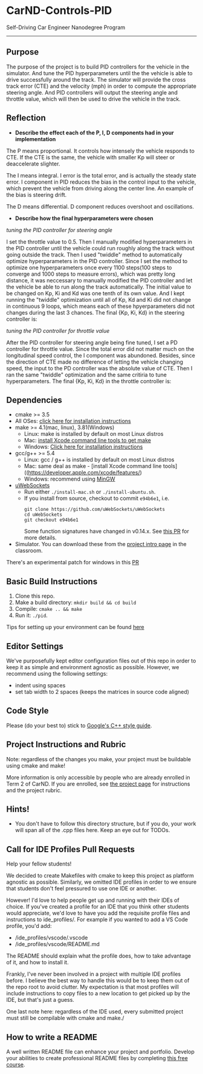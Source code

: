 # CarND-Controls-PID
Self-Driving Car Engineer Nanodegree Program

---

## Purpose
The purpose of the project is to build PID controllers for the vehicle in the simulator. And tune the PID hyperparameters until the the vehicle is able to drive successfully around the track.
The simulator will provide the cross track error (CTE) and the velocity (mph) in order to compute the appropriate steering angle. And PID controllers will output the steering angle and throttle value, which will then be used to drive the vehicle in the track. 

## Reflection
* **Describe the effect each of the P, I, D components had in your implementation**

The P means proportional. It controls how intensely the vehicle responds to CTE. If the CTE is the same, the vehicle with smaller Kp will steer or deaccelerate slighter.

The I means integral. I error is the total error, and is actually the steady state error. I component in PID reduces the bias in the control input to the vehicle, which prevent the vehicle from driving along the center line. An example of the bias is steering drift.

The D means differential. D component reduces overshoot and oscillations.

* **Describe how the final hyperparameters were chosen**

_tuning the PID controller for steering angle_

I set the throttle value to 0.5. Then I manually modified hyperparameters in the PID controller until the vehicle could run roughly along the track without going outside the track. Then I used "twiddle" method to automatically optimize hyperparameters in the PID controller. Since I set the method to optimize one hyperparameters once every 1100 steps(100 steps to converge and 1000 steps to measure errors), which was pretty long distance, it was neccessary to manually modified the PID controller and let the vehicle be able to run along the track automatically. The initial value to be changed on Kp, Ki and Kd was one tenth of its own value. And I kept running the "twiddle" optimization until all of Kp, Kd and Ki did not change in continuous 9 loops, which means each of these hpyerparameters did not changes during the last 3 chances. The final {Kp, Ki, Kd} in the steering controller is:

_tuning the PID controller for throttle value_

After the PID controller for steering angle being fine tuned, I set a PD controller for throttle value. Since the total error did not matter much on the longitudinal speed control, the I component was abundoned. Besides, since the direction of CTE made no difference of letting the vehicle changing speed, the input to the PD controller was the absolute value of CTE. Then I ran the same "twiddle" optimization and the same critiria to tune hyperparameters. The final {Kp, Ki, Kd} in the throttle controller is:


## Dependencies

* cmake >= 3.5
 * All OSes: [click here for installation instructions](https://cmake.org/install/)
* make >= 4.1(mac, linux), 3.81(Windows)
  * Linux: make is installed by default on most Linux distros
  * Mac: [install Xcode command line tools to get make](https://developer.apple.com/xcode/features/)
  * Windows: [Click here for installation instructions](http://gnuwin32.sourceforge.net/packages/make.htm)
* gcc/g++ >= 5.4
  * Linux: gcc / g++ is installed by default on most Linux distros
  * Mac: same deal as make - [install Xcode command line tools]((https://developer.apple.com/xcode/features/)
  * Windows: recommend using [MinGW](http://www.mingw.org/)
* [uWebSockets](https://github.com/uWebSockets/uWebSockets)
  * Run either `./install-mac.sh` or `./install-ubuntu.sh`.
  * If you install from source, checkout to commit `e94b6e1`, i.e.
    ```
    git clone https://github.com/uWebSockets/uWebSockets 
    cd uWebSockets
    git checkout e94b6e1
    ```
    Some function signatures have changed in v0.14.x. See [this PR](https://github.com/udacity/CarND-MPC-Project/pull/3) for more details.
* Simulator. You can download these from the [project intro page](https://github.com/udacity/self-driving-car-sim/releases) in the classroom.

There's an experimental patch for windows in this [PR](https://github.com/udacity/CarND-PID-Control-Project/pull/3)

## Basic Build Instructions

1. Clone this repo.
2. Make a build directory: `mkdir build && cd build`
3. Compile: `cmake .. && make`
4. Run it: `./pid`. 

Tips for setting up your environment can be found [here](https://classroom.udacity.com/nanodegrees/nd013/parts/40f38239-66b6-46ec-ae68-03afd8a601c8/modules/0949fca6-b379-42af-a919-ee50aa304e6a/lessons/f758c44c-5e40-4e01-93b5-1a82aa4e044f/concepts/23d376c7-0195-4276-bdf0-e02f1f3c665d)

## Editor Settings

We've purposefully kept editor configuration files out of this repo in order to
keep it as simple and environment agnostic as possible. However, we recommend
using the following settings:

* indent using spaces
* set tab width to 2 spaces (keeps the matrices in source code aligned)

## Code Style

Please (do your best to) stick to [Google's C++ style guide](https://google.github.io/styleguide/cppguide.html).

## Project Instructions and Rubric

Note: regardless of the changes you make, your project must be buildable using
cmake and make!

More information is only accessible by people who are already enrolled in Term 2
of CarND. If you are enrolled, see [the project page](https://classroom.udacity.com/nanodegrees/nd013/parts/40f38239-66b6-46ec-ae68-03afd8a601c8/modules/f1820894-8322-4bb3-81aa-b26b3c6dcbaf/lessons/e8235395-22dd-4b87-88e0-d108c5e5bbf4/concepts/6a4d8d42-6a04-4aa6-b284-1697c0fd6562)
for instructions and the project rubric.

## Hints!

* You don't have to follow this directory structure, but if you do, your work
  will span all of the .cpp files here. Keep an eye out for TODOs.

## Call for IDE Profiles Pull Requests

Help your fellow students!

We decided to create Makefiles with cmake to keep this project as platform
agnostic as possible. Similarly, we omitted IDE profiles in order to we ensure
that students don't feel pressured to use one IDE or another.

However! I'd love to help people get up and running with their IDEs of choice.
If you've created a profile for an IDE that you think other students would
appreciate, we'd love to have you add the requisite profile files and
instructions to ide_profiles/. For example if you wanted to add a VS Code
profile, you'd add:

* /ide_profiles/vscode/.vscode
* /ide_profiles/vscode/README.md

The README should explain what the profile does, how to take advantage of it,
and how to install it.

Frankly, I've never been involved in a project with multiple IDE profiles
before. I believe the best way to handle this would be to keep them out of the
repo root to avoid clutter. My expectation is that most profiles will include
instructions to copy files to a new location to get picked up by the IDE, but
that's just a guess.

One last note here: regardless of the IDE used, every submitted project must
still be compilable with cmake and make./

## How to write a README
A well written README file can enhance your project and portfolio.  Develop your abilities to create professional README files by completing [this free course](https://www.udacity.com/course/writing-readmes--ud777).

